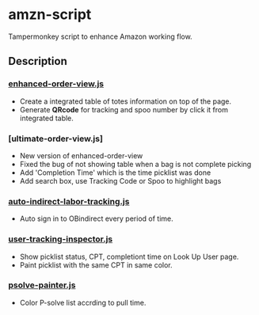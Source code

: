 # amzn-script

Tampermonkey script to enhance Amazon working flow.

## Description

### [enhanced-order-view.js](https://github.com/ethanhong/amzn-script/blob/main/enhanced-order-view.js)

- Create a integrated table of totes information on top of the page.
- Generate **QRcode** for tracking and spoo number by click it from integrated table.

### [ultimate-order-view.js]

- New version of enhanced-order-view
- Fixed the bug of not showing table when a bag is not complete picking
- Add 'Completion Time' which is the time picklist was done
- Add search box, use Tracking Code or Spoo to highlight bags

### [auto-indirect-labor-tracking.js](https://github.com/ethanhong/amzn-script/blob/main/auto-indirect-labor-tracking.js)

- Auto sign in to OBindirect every period of time.

### [user-tracking-inspector.js](https://github.com/ethanhong/amzn-script/blob/main/user-tracking-inspector.js)

- Show picklist status, CPT, completiont time on Look Up User page.
- Paint picklist with the same CPT in same color.

### [psolve-painter.js](https://github.com/ethanhong/amzn-script/blob/main/psolve-painter.js)

- Color P-solve list accrding to pull time.

